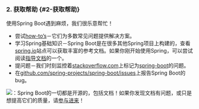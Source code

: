 ### 2. 获取帮助 {#2-获取帮助}

使用Spring Boot遇到麻烦，我们很乐意帮忙！

* 尝试[how-to’s](https://docs.spring.io/spring-boot/docs/1.5.6.RELEASE/reference/htmlsingle/#howto "How-to’s")－它们为多数常见问题提供解决方案。
* 学习Spring基础知识－Spring Boot是在很多其他Spring项目上构建的，查看[spring.io](http://spring.io/)站点可以获取丰富的参考文档。如果你刚开始使用Spring，可以尝试阅读[指导文档](http://spring.io/guides)的一个。
* 提问题－我们时刻监控着[stackoverflow.com](http://stackoverflow.com/)上标记为[spring-boot](http://stackoverflow.com/tags/spring-boot)的问题。
* 在[github.com/spring-projects/spring-boot/issues](https://github.com/spring-projects/spring-boot/issues)上报告Spring Boot的bug。

![](https://docs.spring.io/spring-boot/docs/1.5.6.RELEASE/reference/htmlsingle/images/note.png)：Spring Boot的一切都是开源的，包括文档！如果你发现文档有问题，或只是想提高它们的质量，请[参与进来](https://github.com/spring-projects/spring-boot/tree/v1.5.6.RELEASE "参与进来")！

